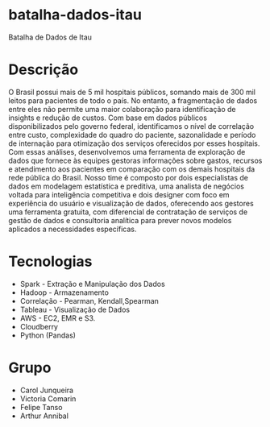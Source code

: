# batalha-dados-itau
Batalha de Dados de Itau

# Descrição

O Brasil possui mais de 5 mil hospitais públicos, somando mais de 300 mil leitos para pacientes de todo o país. No entanto, a fragmentação de dados entre eles não permite uma maior colaboração para identificação de insights e redução de custos. Com base em dados públicos disponibilizados pelo governo federal, identificamos o nível de correlação entre custo, complexidade do quadro do paciente, sazonalidade e período de internação para otimização dos serviços oferecidos por esses hospitais. Com essas análises, desenvolvemos uma ferramenta de exploração de dados que fornece às equipes gestoras informações sobre gastos, recursos e atendimento aos pacientes em comparação com os demais hospitais da rede pública do Brasil. Nosso time é composto por dois especialistas de dados em modelagem estatística e preditiva, uma analista de negócios voltada para inteligência competitiva e dois designer com foco em experiência do usuário e visualização de dados, oferecendo aos gestores uma ferramenta gratuita, com diferencial de contratação de serviços de gestão de dados e consultoria analítica para prever novos modelos aplicados a necessidades específicas.

# Tecnologias
* Spark - Extração e Manipulação dos Dados
* Hadoop - Armazenamento
* Correlação - Pearman, Kendall,Spearman
* Tableau - Visualização de Dados
* AWS - EC2, EMR e S3.
* Cloudberry
* Python (Pandas)

# Grupo
* Carol Junqueira
* Victoria Comarin
* Felipe Tanso
* Arthur Annibal
